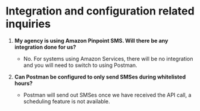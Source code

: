 # Integration and configuration related inquiries

1.  **My agency is using Amazon Pinpoint SMS. Will there be any integration done for us?**

    * No. For systems using Amazon Services, there will be no integration and you will need to switch to using Postman.


2. **Can Postman be configured to only send SMSes during whitelisted hours?**
   * Postman will send out SMSes once we have received the API call, a scheduling feature is not available.
